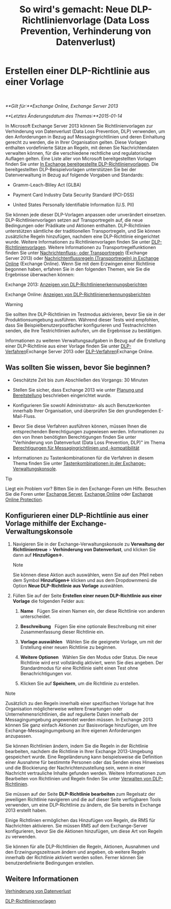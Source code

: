﻿---
title: "So wird's gemacht: Neue DLP-Richtlinienvorlage (Data Loss Prevention, Verhinderung von Datenverlust)"
TOCTitle: Erstellen einer DLP-Richtlinie aus einer Vorlage
ms:assetid: 4432ef8b-6108-48d3-b2af-43ef5b40d2bc
ms:mtpsurl: https://technet.microsoft.com/de-de/library/JJ150515(v=EXCHG.150)
ms:contentKeyID: 50474769
ms.date: 04/24/2018
mtps_version: v=EXCHG.150
ms.translationtype: HT
---

# Erstellen einer DLP-Richtlinie aus einer Vorlage

 

_**Gilt für:**Exchange Online, Exchange Server 2013_

_**Letztes Änderungsdatum des Themas:**2015-01-14_

In Microsoft Exchange Server 2013 können Sie Richtlinienvorlagen zur Verhinderung von Datenverlust (Data Loss Prevention, DLP) verwenden, um den Anforderungen in Bezug auf Messagingrichtlinien und deren Einhaltung gerecht zu werden, die in Ihrer Organisation gelten. Diese Vorlagen enthalten vordefinierte Sätze an Regeln, mit denen Sie Nachrichtendaten verwalten können, für die verschiedene rechtliche und regulatorische Auflagen gelten. Eine Liste aller von Microsoft bereitgestellten Vorlagen finden Sie unter [In Exchange bereitgestellte DLP-Richtlinienvorlagen](dlp-policy-templates-supplied-in-exchange-exchange-2013-help.md). Die bereitgestellten DLP-Beispielvorlagen unterstützen Sie bei der Datenverwaltung in Bezug auf folgende Vorgaben und Standards:

  - Gramm-Leach-Bliley Act (GLBA)

  - Payment Card Industry Data Security Standard (PCI-DSS)

  - United States Personally Identifiable Information (U.S. PII)

Sie können jede dieser DLP-Vorlagen anpassen oder unverändert einsetzen. DLP-Richtlinienvorlagen setzen auf Transportregeln auf, die neue Bedingungen oder Prädikate und Aktionen enthalten. DLP-Richtlinien unterstützen sämtliche der traditionellen Transportregeln, und Sie können zusätzliche Regeln hinzufügen, nachdem eine DLP-Richtlinie eingerichtet wurde. Weitere Informationen zu Richtlinienvorlagen finden Sie unter [DLP-Richtlinienvorlagen](dlp-policy-templates-exchange-2013-help.md). Weitere Informationen zu Transportregelfunktionen finden Sie unter [Nachrichtenfluss- oder Transportregeln](mail-flow-rules-transport-rules-in-exchange-2013-exchange-2013-help.md) (Exchange Server 2013) oder [Nachrichtenflussregeln (Transportregeln) in Exchange Online](https://technet.microsoft.com/de-de/library/jj919238\(v=exchg.150\)) (Exchange Online). Wenn Sie mit dem Erzwingen einer Richtlinie begonnen haben, erfahren Sie in den folgenden Themen, wie Sie die Ergebnisse überwachen können:

Exchange 2013: [Anzeigen von DLP-Richtlinienerkennungsberichten](view-dlp-policy-detection-reports-exchange-2013-help.md)

Exchange Online: [Anzeigen von DLP-Richtlinienerkennungsberichten](https://technet.microsoft.com/de-de/library/dn904484\(v=exchg.150\))


> [!WARNING]
> Sie sollten Ihre DLP-Richtlinien im Testmodus aktivieren, bevor Sie sie in der Produktionsumgebung ausführen. Während dieser Tests wird empfohlen, dass Sie Beispielbenutzerpostfächer konfigurieren und Testnachrichten senden, die Ihre Testrichtlinien aufrufen, um die Ergebnisse zu bestätigen.



Informationen zu weiteren Verwaltungsaufgaben in Bezug auf die Erstellung einer DLP-Richtlinie aus einer Vorlage finden Sie unter [DLP-Verfahren](dlp-procedures-exchange-2013-help.md)Exchange Server 2013 oder [DLP-Verfahren](https://technet.microsoft.com/de-de/library/jj938003\(v=exchg.150\))Exchange Online.

## Was sollten Sie wissen, bevor Sie beginnen?

  - Geschätzte Zeit bis zum Abschließen des Vorgangs: 30 Minuten

  - Stellen Sie sicher, dass Exchange 2013 wie unter [Planung und Bereitstellung](planning-and-deployment-for-exchange-2013-installation-instructions.md) beschrieben eingerichtet wurde.

  - Konfigurieren Sie sowohl Administrator- als auch Benutzerkonten innerhalb Ihrer Organisation, und überprüfen Sie den grundlegenden E-Mail-Fluss.

  - Bevor Sie diese Verfahren ausführen können, müssen Ihnen die entsprechenden Berechtigungen zugewiesen werden. Informationen zu den von Ihnen benötigten Berechtigungen finden Sie unter "Verhinderung von Datenverlust (Data Loss Prevention, DLP)" im Thema [Berechtigungen für Messagingrichtlinien und -kompatibilität](messaging-policy-and-compliance-permissions-exchange-2013-help.md)

  - Informationen zu Tastenkombinationen für die Verfahren in diesem Thema finden Sie unter [Tastenkombinationen in der Exchange-Verwaltungskonsole](keyboard-shortcuts-in-the-exchange-admin-center-exchange-online-protection-help.md).


> [!TIP]
> Liegt ein Problem vor? Bitten Sie in den Exchange-Foren um Hilfe. Besuchen Sie die Foren unter <A href="https://go.microsoft.com/fwlink/p/?linkid=60612">Exchange Server</A>, <A href="https://go.microsoft.com/fwlink/p/?linkid=267542">Exchange Online</A> oder <A href="https://go.microsoft.com/fwlink/p/?linkid=285351">Exchange Online Protection</A>.



## Konfigurieren einer DLP-Richtlinie aus einer Vorlage mithilfe der Exchange-Verwaltungskonsole

1.  Navigieren Sie in der Exchange-Verwaltungskonsole zu **Verwaltung der Richtlinientreue** \> **Verhinderung von Datenverlust**, und klicken Sie dann auf **Hinzufügen**![Hinzufügen (Symbol)](images/JJ218640.c1e75329-d6d7-4073-a27d-498590bbb558(EXCHG.150).gif "Hinzufügen (Symbol)").
    

    > [!NOTE]
    > Sie können diese Aktion auch auswählen, wenn Sie auf den Pfeil neben dem Symbol <STRONG>Hinzufügen</STRONG><IMG title="Hinzufügen (Symbol)" alt="Hinzufügen (Symbol)" src="images/JJ218640.c1e75329-d6d7-4073-a27d-498590bbb558(EXCHG.150).gif"> klicken und aus dem Dropdownmenü die Option <STRONG>Neue DLP-Richtlinie aus Vorlage</STRONG> auswählen.



2.  Füllen Sie auf der Seite **Erstellen einer neuen DLP-Richtlinie aus einer Vorlage** die folgenden Felder aus:
    
    1.  **Name**   Fügen Sie einen Namen ein, der diese Richtlinie von anderen unterscheidet.
    
    2.  **Beschreibung**   Fügen Sie eine optionale Beschreibung mit einer Zusammenfassung dieser Richtlinie ein.
    
    3.  **Vorlage auswählen**   Wählen Sie die geeignete Vorlage, um mit der Erstellung einer neuen Richtlinie zu beginnen.
    
    4.  **Weitere Optionen**   Wählen Sie den Modus oder Status. Die neue Richtlinie wird erst vollständig aktiviert, wenn Sie dies angeben. Der Standardmodus für eine Richtlinie sieht einen Test ohne Benachrichtigungen vor.
    
    5.  Klicken Sie auf **Speichern**, um die Richtlinie zu erstellen.


> [!NOTE]
> Zusätzlich zu den Regeln innerhalb einer spezifischen Vorlage hat Ihre Organisation möglicherweise weitere Erwartungen oder Unternehmensrichtlinien, die auf regulierte Daten innerhalb der Messagingumgebung angewendet werden müssen. In Exchange 2013 können Sie ganz einfach Aktionen zur Basisvorlage hinzufügen, um Ihre Exchange-Messagingumgebung an Ihre eigenen Anforderungen anzupassen.



Sie können Richtlinien ändern, indem Sie die Regeln in der Richtlinie bearbeiten, nachdem die Richtlinie in Ihrer Exchange 2013-Umgebung gespeichert wurde. Eine Regeländerung kann beispielsweise die Definition einer Ausnahme für bestimmte Personen oder das Senden eines Hinweises und die Blockierung der Nachrichtenzustellung sein, wenn in einer Nachricht vertrauliche Inhalte gefunden werden. Weitere Informationen zum Bearbeiten von Richtlinien und Regeln finden Sie unter [Verwalten von DLP-Richtlinien](manage-dlp-policies-exchange-2013-help.md).

Sie müssen auf der Seite **DLP-Richtlinie bearbeiten** zum Regelsatz der jeweiligen Richtlinie navigieren und die auf dieser Seite verfügbaren Tools verwenden, um eine DLP-Richtlinie zu ändern, die Sie bereits in Exchange 2013 erstellt haben.

Einige Richtlinien ermöglichen das Hinzufügen von Regeln, die RMS für Nachrichten aktivieren. Sie müssen RMS auf dem Exchange-Server konfigurieren, bevor Sie die Aktionen hinzufügen, um diese Art von Regeln zu verwenden.

Sie können für alle DLP-Richtlinien die Regeln, Aktionen, Ausnahmen und den Erzwingungszeitraum ändern und angeben, ob weitere Regeln innerhalb der Richtlinie aktiviert werden sollen. Ferner können Sie benutzerdefinierte Bedingungen erstellen.

## Weitere Informationen

[Verhinderung von Datenverlust](technical-overview-of-dlp-data-loss-prevention-in-exchange.md)

[DLP-Richtlinienvorlagen](dlp-policy-templates-exchange-2013-help.md)

